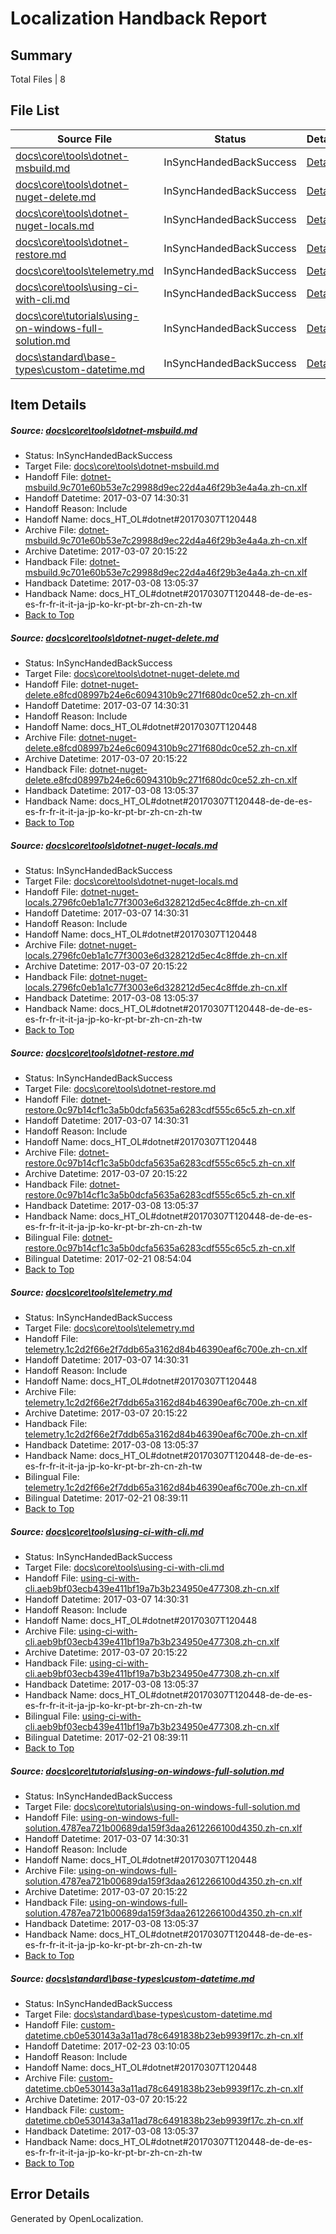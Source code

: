 # <a name='report-top'></a> Localization Handback Report

## Summary
 Total Files | 8

## File List
 Source File | Status | Details 
 ----------- | ------ | ------- 
 [docs\core\tools\dotnet-msbuild.md](https://github.com/dotnet/docs/blob/195664ae6409be02ca132900d9c513a7b412acd4/docs/core/tools/dotnet-msbuild.md) | InSyncHandedBackSuccess | [Details](#a000e49a8672affe5b3bb9bd8a5f7e8095ab0aa977)
 [docs\core\tools\dotnet-nuget-delete.md](https://github.com/dotnet/docs/blob/195664ae6409be02ca132900d9c513a7b412acd4/docs/core/tools/dotnet-nuget-delete.md) | InSyncHandedBackSuccess | [Details](#2ce157e3f32f3e899245e38bb4520b17be3e0b3279)
 [docs\core\tools\dotnet-nuget-locals.md](https://github.com/dotnet/docs/blob/195664ae6409be02ca132900d9c513a7b412acd4/docs/core/tools/dotnet-nuget-locals.md) | InSyncHandedBackSuccess | [Details](#3d8ca57c3c9c25a59b98552784b057182c9100a380)
 [docs\core\tools\dotnet-restore.md](https://github.com/dotnet/docs/blob/195664ae6409be02ca132900d9c513a7b412acd4/docs/core/tools/dotnet-restore.md) | InSyncHandedBackSuccess | [Details](#a55cd932045a59f08146dff367a87eb6fe61f6e586)
 [docs\core\tools\telemetry.md](https://github.com/dotnet/docs/blob/195664ae6409be02ca132900d9c513a7b412acd4/docs/core/tools/telemetry.md) | InSyncHandedBackSuccess | [Details](#c816bf4c93430a009e61ddf2a3673c43f49b8de997)
 [docs\core\tools\using-ci-with-cli.md](https://github.com/dotnet/docs/blob/195664ae6409be02ca132900d9c513a7b412acd4/docs/core/tools/using-ci-with-cli.md) | InSyncHandedBackSuccess | [Details](#0579d59e8da24428d9e174baf0cc865d62c0819598)
 [docs\core\tutorials\using-on-windows-full-solution.md](https://github.com/dotnet/docs/blob/195664ae6409be02ca132900d9c513a7b412acd4/docs/core/tutorials/using-on-windows-full-solution.md) | InSyncHandedBackSuccess | [Details](#b8505f88b324fcdf3a51d75c455ec5869e058774113)
 [docs\standard\base-types\custom-datetime.md](https://github.com/dotnet/docs/blob/28625def4199a660fe0ea04ab75f4f65d2e0c9c4/docs/standard/base-types/custom-datetime.md) | InSyncHandedBackSuccess | [Details](#285e4bfd6a53d576ce4538b09a2561065c93e3993336)

## Item Details
##### <a name='a000e49a8672affe5b3bb9bd8a5f7e8095ab0aa977'></a> Source: [docs\core\tools\dotnet-msbuild.md](https://github.com/dotnet/docs/blob/195664ae6409be02ca132900d9c513a7b412acd4/docs/core/tools/dotnet-msbuild.md)
* Status: InSyncHandedBackSuccess
* Target File: [docs\core\tools\dotnet-msbuild.md](https://github.com/dotnet/docs.zh-cn/blob/5db9246561bc5880caf86e0b8e69d0c078105802/docs/core/tools/dotnet-msbuild.md)
* Handoff File: [dotnet-msbuild.9c701e60b53e7c29988d9ec22d4a46f29b3e4a4a.zh-cn.xlf](https://github.com/dotnet/docs.handoff/blob/a35335d52000c81b624c10f89965e44dda818c00/ol-handoff/dotnet/docs.zh-cn/master/dotnet-core/dotnet-msbuild.9c701e60b53e7c29988d9ec22d4a46f29b3e4a4a.zh-cn.xlf)
* Handoff Datetime: 2017-03-07 14:30:31
* Handoff Reason: Include
* Handoff Name: docs_HT_OL#dotnet#20170307T120448
* Archive File: [dotnet-msbuild.9c701e60b53e7c29988d9ec22d4a46f29b3e4a4a.zh-cn.xlf](https://github.com/dotnet/docs.handoff/blob/8364d90551bc78f2085e3459134c671e1735fda6/ol-archive/dotnet/docs.zh-cn/master/dotnet-core/dotnet-msbuild.9c701e60b53e7c29988d9ec22d4a46f29b3e4a4a.zh-cn.xlf)
* Archive Datetime: 2017-03-07 20:15:22
* Handback File: [dotnet-msbuild.9c701e60b53e7c29988d9ec22d4a46f29b3e4a4a.zh-cn.xlf](https://github.com/dotnet/docs.handback/blob/d49d33cba6e7d960cddbd4f074894222671a6bfb/ol-handback/dotnet/docs.zh-cn/master/dotnet-core/dotnet-msbuild.9c701e60b53e7c29988d9ec22d4a46f29b3e4a4a.zh-cn.xlf)
* Handback Datetime: 2017-03-08 13:05:37
* Handback Name: docs_HT_OL#dotnet#20170307T120448-de-de-es-es-fr-fr-it-it-ja-jp-ko-kr-pt-br-zh-cn-zh-tw
* [Back to Top](#report-top)

##### <a name='2ce157e3f32f3e899245e38bb4520b17be3e0b3279'></a> Source: [docs\core\tools\dotnet-nuget-delete.md](https://github.com/dotnet/docs/blob/195664ae6409be02ca132900d9c513a7b412acd4/docs/core/tools/dotnet-nuget-delete.md)
* Status: InSyncHandedBackSuccess
* Target File: [docs\core\tools\dotnet-nuget-delete.md](https://github.com/dotnet/docs.zh-cn/blob/5db9246561bc5880caf86e0b8e69d0c078105802/docs/core/tools/dotnet-nuget-delete.md)
* Handoff File: [dotnet-nuget-delete.e8fcd08997b24e6c6094310b9c271f680dc0ce52.zh-cn.xlf](https://github.com/dotnet/docs.handoff/blob/a35335d52000c81b624c10f89965e44dda818c00/ol-handoff/dotnet/docs.zh-cn/master/dotnet-core/dotnet-nuget-delete.e8fcd08997b24e6c6094310b9c271f680dc0ce52.zh-cn.xlf)
* Handoff Datetime: 2017-03-07 14:30:31
* Handoff Reason: Include
* Handoff Name: docs_HT_OL#dotnet#20170307T120448
* Archive File: [dotnet-nuget-delete.e8fcd08997b24e6c6094310b9c271f680dc0ce52.zh-cn.xlf](https://github.com/dotnet/docs.handoff/blob/8364d90551bc78f2085e3459134c671e1735fda6/ol-archive/dotnet/docs.zh-cn/master/dotnet-core/dotnet-nuget-delete.e8fcd08997b24e6c6094310b9c271f680dc0ce52.zh-cn.xlf)
* Archive Datetime: 2017-03-07 20:15:22
* Handback File: [dotnet-nuget-delete.e8fcd08997b24e6c6094310b9c271f680dc0ce52.zh-cn.xlf](https://github.com/dotnet/docs.handback/blob/d49d33cba6e7d960cddbd4f074894222671a6bfb/ol-handback/dotnet/docs.zh-cn/master/dotnet-core/dotnet-nuget-delete.e8fcd08997b24e6c6094310b9c271f680dc0ce52.zh-cn.xlf)
* Handback Datetime: 2017-03-08 13:05:37
* Handback Name: docs_HT_OL#dotnet#20170307T120448-de-de-es-es-fr-fr-it-it-ja-jp-ko-kr-pt-br-zh-cn-zh-tw
* [Back to Top](#report-top)

##### <a name='3d8ca57c3c9c25a59b98552784b057182c9100a380'></a> Source: [docs\core\tools\dotnet-nuget-locals.md](https://github.com/dotnet/docs/blob/195664ae6409be02ca132900d9c513a7b412acd4/docs/core/tools/dotnet-nuget-locals.md)
* Status: InSyncHandedBackSuccess
* Target File: [docs\core\tools\dotnet-nuget-locals.md](https://github.com/dotnet/docs.zh-cn/blob/5db9246561bc5880caf86e0b8e69d0c078105802/docs/core/tools/dotnet-nuget-locals.md)
* Handoff File: [dotnet-nuget-locals.2796fc0eb1a1c77f3003e6d328212d5ec4c8ffde.zh-cn.xlf](https://github.com/dotnet/docs.handoff/blob/a35335d52000c81b624c10f89965e44dda818c00/ol-handoff/dotnet/docs.zh-cn/master/dotnet-core/dotnet-nuget-locals.2796fc0eb1a1c77f3003e6d328212d5ec4c8ffde.zh-cn.xlf)
* Handoff Datetime: 2017-03-07 14:30:31
* Handoff Reason: Include
* Handoff Name: docs_HT_OL#dotnet#20170307T120448
* Archive File: [dotnet-nuget-locals.2796fc0eb1a1c77f3003e6d328212d5ec4c8ffde.zh-cn.xlf](https://github.com/dotnet/docs.handoff/blob/8364d90551bc78f2085e3459134c671e1735fda6/ol-archive/dotnet/docs.zh-cn/master/dotnet-core/dotnet-nuget-locals.2796fc0eb1a1c77f3003e6d328212d5ec4c8ffde.zh-cn.xlf)
* Archive Datetime: 2017-03-07 20:15:22
* Handback File: [dotnet-nuget-locals.2796fc0eb1a1c77f3003e6d328212d5ec4c8ffde.zh-cn.xlf](https://github.com/dotnet/docs.handback/blob/d49d33cba6e7d960cddbd4f074894222671a6bfb/ol-handback/dotnet/docs.zh-cn/master/dotnet-core/dotnet-nuget-locals.2796fc0eb1a1c77f3003e6d328212d5ec4c8ffde.zh-cn.xlf)
* Handback Datetime: 2017-03-08 13:05:37
* Handback Name: docs_HT_OL#dotnet#20170307T120448-de-de-es-es-fr-fr-it-it-ja-jp-ko-kr-pt-br-zh-cn-zh-tw
* [Back to Top](#report-top)

##### <a name='a55cd932045a59f08146dff367a87eb6fe61f6e586'></a> Source: [docs\core\tools\dotnet-restore.md](https://github.com/dotnet/docs/blob/195664ae6409be02ca132900d9c513a7b412acd4/docs/core/tools/dotnet-restore.md)
* Status: InSyncHandedBackSuccess
* Target File: [docs\core\tools\dotnet-restore.md](https://github.com/dotnet/docs.zh-cn/blob/5db9246561bc5880caf86e0b8e69d0c078105802/docs/core/tools/dotnet-restore.md)
* Handoff File: [dotnet-restore.0c97b14cf1c3a5b0dcfa5635a6283cdf555c65c5.zh-cn.xlf](https://github.com/dotnet/docs.handoff/blob/a35335d52000c81b624c10f89965e44dda818c00/ol-handoff/dotnet/docs.zh-cn/master/dotnet-core/dotnet-restore.0c97b14cf1c3a5b0dcfa5635a6283cdf555c65c5.zh-cn.xlf)
* Handoff Datetime: 2017-03-07 14:30:31
* Handoff Reason: Include
* Handoff Name: docs_HT_OL#dotnet#20170307T120448
* Archive File: [dotnet-restore.0c97b14cf1c3a5b0dcfa5635a6283cdf555c65c5.zh-cn.xlf](https://github.com/dotnet/docs.handoff/blob/8364d90551bc78f2085e3459134c671e1735fda6/ol-archive/dotnet/docs.zh-cn/master/dotnet-core/dotnet-restore.0c97b14cf1c3a5b0dcfa5635a6283cdf555c65c5.zh-cn.xlf)
* Archive Datetime: 2017-03-07 20:15:22
* Handback File: [dotnet-restore.0c97b14cf1c3a5b0dcfa5635a6283cdf555c65c5.zh-cn.xlf](https://github.com/dotnet/docs.handback/blob/d49d33cba6e7d960cddbd4f074894222671a6bfb/ol-handback/dotnet/docs.zh-cn/master/dotnet-core/dotnet-restore.0c97b14cf1c3a5b0dcfa5635a6283cdf555c65c5.zh-cn.xlf)
* Handback Datetime: 2017-03-08 13:05:37
* Handback Name: docs_HT_OL#dotnet#20170307T120448-de-de-es-es-fr-fr-it-it-ja-jp-ko-kr-pt-br-zh-cn-zh-tw
* Bilingual File: [dotnet-restore.0c97b14cf1c3a5b0dcfa5635a6283cdf555c65c5.zh-cn.xlf](https://github.com/dotnet/docs.handback/blob/d7d3e9506f30e86212a4ee7cdb343833a48a7016/ol-handback/dotnet/docs.zh-cn/master/dotnet-core/dotnet-restore.0c97b14cf1c3a5b0dcfa5635a6283cdf555c65c5.zh-cn.xlf)
* Bilingual Datetime: 2017-02-21 08:54:04
* [Back to Top](#report-top)

##### <a name='c816bf4c93430a009e61ddf2a3673c43f49b8de997'></a> Source: [docs\core\tools\telemetry.md](https://github.com/dotnet/docs/blob/195664ae6409be02ca132900d9c513a7b412acd4/docs/core/tools/telemetry.md)
* Status: InSyncHandedBackSuccess
* Target File: [docs\core\tools\telemetry.md](https://github.com/dotnet/docs.zh-cn/blob/5db9246561bc5880caf86e0b8e69d0c078105802/docs/core/tools/telemetry.md)
* Handoff File: [telemetry.1c2d2f66e2f7ddb65a3162d84b46390eaf6c700e.zh-cn.xlf](https://github.com/dotnet/docs.handoff/blob/a35335d52000c81b624c10f89965e44dda818c00/ol-handoff/dotnet/docs.zh-cn/master/dotnet-core/telemetry.1c2d2f66e2f7ddb65a3162d84b46390eaf6c700e.zh-cn.xlf)
* Handoff Datetime: 2017-03-07 14:30:31
* Handoff Reason: Include
* Handoff Name: docs_HT_OL#dotnet#20170307T120448
* Archive File: [telemetry.1c2d2f66e2f7ddb65a3162d84b46390eaf6c700e.zh-cn.xlf](https://github.com/dotnet/docs.handoff/blob/8364d90551bc78f2085e3459134c671e1735fda6/ol-archive/dotnet/docs.zh-cn/master/dotnet-core/telemetry.1c2d2f66e2f7ddb65a3162d84b46390eaf6c700e.zh-cn.xlf)
* Archive Datetime: 2017-03-07 20:15:22
* Handback File: [telemetry.1c2d2f66e2f7ddb65a3162d84b46390eaf6c700e.zh-cn.xlf](https://github.com/dotnet/docs.handback/blob/d49d33cba6e7d960cddbd4f074894222671a6bfb/ol-handback/dotnet/docs.zh-cn/master/dotnet-core/telemetry.1c2d2f66e2f7ddb65a3162d84b46390eaf6c700e.zh-cn.xlf)
* Handback Datetime: 2017-03-08 13:05:37
* Handback Name: docs_HT_OL#dotnet#20170307T120448-de-de-es-es-fr-fr-it-it-ja-jp-ko-kr-pt-br-zh-cn-zh-tw
* Bilingual File: [telemetry.1c2d2f66e2f7ddb65a3162d84b46390eaf6c700e.zh-cn.xlf](https://github.com/dotnet/docs.handback/blob/c392f7cd83b1fddf39561f35727e7f4aebe9ab42/ol-handback/dotnet/docs.zh-cn/master/dotnet-core/telemetry.1c2d2f66e2f7ddb65a3162d84b46390eaf6c700e.zh-cn.xlf)
* Bilingual Datetime: 2017-02-21 08:39:11
* [Back to Top](#report-top)

##### <a name='0579d59e8da24428d9e174baf0cc865d62c0819598'></a> Source: [docs\core\tools\using-ci-with-cli.md](https://github.com/dotnet/docs/blob/195664ae6409be02ca132900d9c513a7b412acd4/docs/core/tools/using-ci-with-cli.md)
* Status: InSyncHandedBackSuccess
* Target File: [docs\core\tools\using-ci-with-cli.md](https://github.com/dotnet/docs.zh-cn/blob/5db9246561bc5880caf86e0b8e69d0c078105802/docs/core/tools/using-ci-with-cli.md)
* Handoff File: [using-ci-with-cli.aeb9bf03ecb439e411bf19a7b3b234950e477308.zh-cn.xlf](https://github.com/dotnet/docs.handoff/blob/a35335d52000c81b624c10f89965e44dda818c00/ol-handoff/dotnet/docs.zh-cn/master/dotnet-core/using-ci-with-cli.aeb9bf03ecb439e411bf19a7b3b234950e477308.zh-cn.xlf)
* Handoff Datetime: 2017-03-07 14:30:31
* Handoff Reason: Include
* Handoff Name: docs_HT_OL#dotnet#20170307T120448
* Archive File: [using-ci-with-cli.aeb9bf03ecb439e411bf19a7b3b234950e477308.zh-cn.xlf](https://github.com/dotnet/docs.handoff/blob/8364d90551bc78f2085e3459134c671e1735fda6/ol-archive/dotnet/docs.zh-cn/master/dotnet-core/using-ci-with-cli.aeb9bf03ecb439e411bf19a7b3b234950e477308.zh-cn.xlf)
* Archive Datetime: 2017-03-07 20:15:22
* Handback File: [using-ci-with-cli.aeb9bf03ecb439e411bf19a7b3b234950e477308.zh-cn.xlf](https://github.com/dotnet/docs.handback/blob/d49d33cba6e7d960cddbd4f074894222671a6bfb/ol-handback/dotnet/docs.zh-cn/master/dotnet-core/using-ci-with-cli.aeb9bf03ecb439e411bf19a7b3b234950e477308.zh-cn.xlf)
* Handback Datetime: 2017-03-08 13:05:37
* Handback Name: docs_HT_OL#dotnet#20170307T120448-de-de-es-es-fr-fr-it-it-ja-jp-ko-kr-pt-br-zh-cn-zh-tw
* Bilingual File: [using-ci-with-cli.aeb9bf03ecb439e411bf19a7b3b234950e477308.zh-cn.xlf](https://github.com/dotnet/docs.handback/blob/c392f7cd83b1fddf39561f35727e7f4aebe9ab42/ol-handback/dotnet/docs.zh-cn/master/dotnet-core/using-ci-with-cli.aeb9bf03ecb439e411bf19a7b3b234950e477308.zh-cn.xlf)
* Bilingual Datetime: 2017-02-21 08:39:11
* [Back to Top](#report-top)

##### <a name='b8505f88b324fcdf3a51d75c455ec5869e058774113'></a> Source: [docs\core\tutorials\using-on-windows-full-solution.md](https://github.com/dotnet/docs/blob/195664ae6409be02ca132900d9c513a7b412acd4/docs/core/tutorials/using-on-windows-full-solution.md)
* Status: InSyncHandedBackSuccess
* Target File: [docs\core\tutorials\using-on-windows-full-solution.md](https://github.com/dotnet/docs.zh-cn/blob/5db9246561bc5880caf86e0b8e69d0c078105802/docs/core/tutorials/using-on-windows-full-solution.md)
* Handoff File: [using-on-windows-full-solution.4787ea721b00689da159f3daa2612266100d4350.zh-cn.xlf](https://github.com/dotnet/docs.handoff/blob/a35335d52000c81b624c10f89965e44dda818c00/ol-handoff/dotnet/docs.zh-cn/master/dotnet-core/using-on-windows-full-solution.4787ea721b00689da159f3daa2612266100d4350.zh-cn.xlf)
* Handoff Datetime: 2017-03-07 14:30:31
* Handoff Reason: Include
* Handoff Name: docs_HT_OL#dotnet#20170307T120448
* Archive File: [using-on-windows-full-solution.4787ea721b00689da159f3daa2612266100d4350.zh-cn.xlf](https://github.com/dotnet/docs.handoff/blob/8364d90551bc78f2085e3459134c671e1735fda6/ol-archive/dotnet/docs.zh-cn/master/dotnet-core/using-on-windows-full-solution.4787ea721b00689da159f3daa2612266100d4350.zh-cn.xlf)
* Archive Datetime: 2017-03-07 20:15:22
* Handback File: [using-on-windows-full-solution.4787ea721b00689da159f3daa2612266100d4350.zh-cn.xlf](https://github.com/dotnet/docs.handback/blob/d49d33cba6e7d960cddbd4f074894222671a6bfb/ol-handback/dotnet/docs.zh-cn/master/dotnet-core/using-on-windows-full-solution.4787ea721b00689da159f3daa2612266100d4350.zh-cn.xlf)
* Handback Datetime: 2017-03-08 13:05:37
* Handback Name: docs_HT_OL#dotnet#20170307T120448-de-de-es-es-fr-fr-it-it-ja-jp-ko-kr-pt-br-zh-cn-zh-tw
* [Back to Top](#report-top)

##### <a name='285e4bfd6a53d576ce4538b09a2561065c93e3993336'></a> Source: [docs\standard\base-types\custom-datetime.md](https://github.com/dotnet/docs/blob/28625def4199a660fe0ea04ab75f4f65d2e0c9c4/docs/standard/base-types/custom-datetime.md)
* Status: InSyncHandedBackSuccess
* Target File: [docs\standard\base-types\custom-datetime.md](https://github.com/dotnet/docs.zh-cn/blob/5db9246561bc5880caf86e0b8e69d0c078105802/docs/standard/base-types/custom-datetime.md)
* Handoff File: [custom-datetime.cb0e530143a3a11ad78c6491838b23eb9939f17c.zh-cn.xlf](https://github.com/dotnet/docs.handoff/blob/f7d9ec95bbadb9bc0c5a9a02010a6f745c633846/ol-handoff/dotnet/docs.zh-cn/master/dotnet-core/custom-datetime.cb0e530143a3a11ad78c6491838b23eb9939f17c.zh-cn.xlf)
* Handoff Datetime: 2017-02-23 03:10:05
* Handoff Reason: Include
* Handoff Name: docs_HT_OL#dotnet#20170307T120448
* Archive File: [custom-datetime.cb0e530143a3a11ad78c6491838b23eb9939f17c.zh-cn.xlf](https://github.com/dotnet/docs.handoff/blob/8364d90551bc78f2085e3459134c671e1735fda6/ol-archive/dotnet/docs.zh-cn/master/dotnet-core/custom-datetime.cb0e530143a3a11ad78c6491838b23eb9939f17c.zh-cn.xlf)
* Archive Datetime: 2017-03-07 20:15:22
* Handback File: [custom-datetime.cb0e530143a3a11ad78c6491838b23eb9939f17c.zh-cn.xlf](https://github.com/dotnet/docs.handback/blob/d49d33cba6e7d960cddbd4f074894222671a6bfb/ol-handback/dotnet/docs.zh-cn/master/dotnet-core/custom-datetime.cb0e530143a3a11ad78c6491838b23eb9939f17c.zh-cn.xlf)
* Handback Datetime: 2017-03-08 13:05:37
* Handback Name: docs_HT_OL#dotnet#20170307T120448-de-de-es-es-fr-fr-it-it-ja-jp-ko-kr-pt-br-zh-cn-zh-tw
* [Back to Top](#report-top)


## Error Details

Generated by OpenLocalization.
